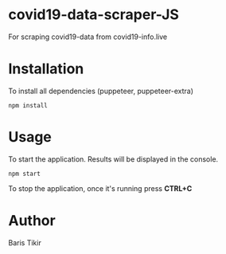 # covid19-data-scraper-JS
For scraping covid19-data from covid19-info.live

# Installation
To install all dependencies (puppeteer, puppeteer-extra)
```shell
npm install
```

# Usage
To start the application. Results will be displayed in the console.
```
npm start
```

To stop the application, once it's running press **CTRL+C**


# Author
Baris Tikir
